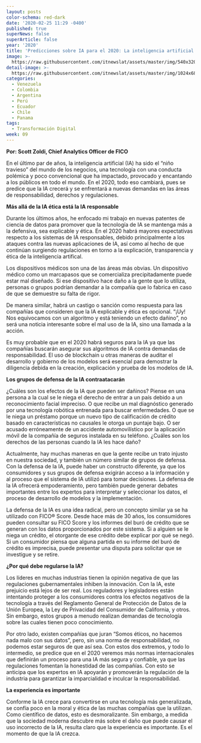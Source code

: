 ```yaml
---
layout: posts
color-schema: red-dark
date: '2020-02-25 11:29 -0400'
published: true
superNews: false
superArticle: false
year: '2020'
title: 'Predicciones sobre IA para el 2020: La inteligencia artificial crecerá '
image: >-
  https://raw.githubusercontent.com/itnewslat/assets/master/img/540x320/Scott-Zoldi-p.jpg
detail-image: >-
  https://raw.githubusercontent.com/itnewslat/assets/master/img/1024x680/Scott-Zoldi-g.jpg
categories:
  - Venezuela
  - Colombia
  - Argentina
  - Perú
  - Ecuador
  - Chile
  - Panama
tags:
  - Transformación Digital
week: 09
---
```

**Por: Scott Zoldi, Chief Analytics Officer de FICO**

En el último par de años, la inteligencia artificial (IA) ha sido el “niño travieso” del mundo de los negocios, una tecnología con una conducta polémica y poco convencional que ha impactado, provocado y encantando a los públicos en todo el mundo. En el 2020, todo eso cambiará, pues se predice que la IA crecerá y se enfrentará a nuevas demandas en las áreas de responsabilidad, derechos y regulaciones.   

**Más allá de la IA ética está la IA responsable**

Durante los últimos años, he enfocado mi trabajo en nuevas patentes de ciencia de datos para promover que la tecnología de IA se mantenga más a la  defensiva, sea explicable y ética. En el 2020 habrá mayores expectativas respecto a los sistemas de IA responsables, debido principalmente a los ataques contra las nuevas aplicaciones de IA, así como al hecho de que continúan surgiendo regulaciones en torno a la explicación, transparencia y ética de la inteligencia artifical. 

Los dispositivos médicos son una de las áreas más obvias. Un dispositivo médico como un marcapasos que se comercializa precipitadamente puede estar mal diseñado. Si ese dispositivo hace daño a la gente que lo utiliza, personas o grupos podrían demandar a la compañía que lo fabrica en caso de que se demuestre su falta de rigor. 

De manera similar, habrá un castigo o sanción como respuesta para las compañías que consideren que la IA explicable y ética es opcional. “¡Uy! Nos equivocamos con un algoritmo y está teniendo un efecto dañino”, no será una noticia interesante sobre el mal uso de la IA, sino una llamada a la acción. 

Es muy probable que en el 2020 habrá seguros para la IA ya que las compañías buscarán asegurar sus algoritmos de IA contra demandas de responsabilidad. El uso de blockchain  u otras maneras de auditar el desarrollo y gobierno de los modelos será esencial para demostrar la diligencia debida en la creación, explicación y prueba de los modelos de IA.

**Los grupos de defensa de la IA contraatacarán**

¿Cuáles son los efectos de la IA que pueden ser dañinos? Piense en una persona a la cual se le niega el derecho de entrar a un país debido a un reconocimiento facial impreciso. O que recibe un mal diagnóstico generado por una tecnología robótica entrenada para buscar enfermedades. O que se le niega un préstamo porque un nuevo tipo de calificación de crédito basado en características no causales le otorga un puntaje bajo. O ser acusado erróneamente de un accidente automovilístico por la aplicación móvil de la compañía de seguros instalada en su teléfono. ¿Cuáles son los derechos de las personas cuando la IA les hace daño?  

Actualmente, hay muchas maneras en que la gente recibe un trato injusto en nuestra sociedad, y también un número similar de grupos de defensa. Con la defensa de la IA, puede haber un constructo diferente, ya que los consumidores y sus grupos de defensa exigirán acceso a la información y al proceso que el sistema de IA utilizó para tomar decisiones. La defensa de la IA ofrecerá empoderamiento, pero también puede generar debates importantes entre los expertos para interpretar y seleccionar los datos, el proceso de desarrollo de modelos y la implementación.

La defensa de la IA es una idea radical, pero un concepto similar ya se ha utilizado con FICO® Score. Desde hace más de 30 años, los consumidores pueden consultar su FICO Score y los informes del buró de crédito que se generan con los datos proporcionados por este sistema. Si a alguien se le niega un crédito, el otorgante de ese crédito debe explicar por qué se negó. Si un consumidor piensa que alguna partida en su informe del buró de crédito es imprecisa, puede presentar una disputa para solicitar que se investigue y se retire. 

**¿Por qué debe regularse la IA?**

Los líderes en muchas industrias tienen la opinión negativa de que las regulaciones gubernamentales inhiben la innovación. Con la IA, este prejuicio está lejos de ser real. Los reguladores y legisladores están intentando proteger a los consumidores contra los efectos negativos de la tecnología a través del Reglamento General de Protección de Datos de la Unión Europea, la Ley de Privacidad del Consumidor de California, y otros. Sin embargo, estos grupos a menudo realizan demandas de tecnología sobre las cuales tienen poco conocimiento.   

Por otro lado, existen compañías que juran “Somos éticos, no hacemos nada malo con sus datos”, pero, sin una norma de responsabilidad, no podemos estar seguros de que así sea. Con estos dos extremos, y todo lo intermedio, se predice que en el 2020 veremos más normas internacionales que definirán un proceso para una IA más segura y confiable, ya que las regulaciones fomentan la honestidad de las compañías. Con esto se anticipa que los expertos en IA apoyarán y promoverán la regulación de la industria para garantizar la imparcialidad e inculcar la responsabilidad.

**La experiencia es importante**

Conforme la IA crece para convertirse en una tecnología más generalizada, se confía poco en la moral y ética de las muchas compañías que la utilizan. Como científico de datos, esto es desmoralizante. Sin embargo, a medida que la sociedad moderna descubre más sobre el daño que puede causar el uso incorrecto de la IA, resulta claro que la experiencia es importante. Es el momento de que la IA crezca.